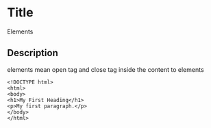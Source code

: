 # Title

Elements

## Description

elements mean open tag and close tag inside the content to elements

```md040
<!DOCTYPE html>
<html>
<body>
<h1>My First Heading</h1>
<p>My first paragraph.</p>
</body>
</html>
```
